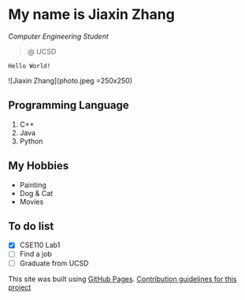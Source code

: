 # My name is Jiaxin Zhang
*Computer Engineering Student*
> @ UCSD
``` 
Hello World!
```
![Jiaxin Zhang](photo.jpeg =250x250)

## Programming Language
1. C++ 
2. Java
3. Python

## My Hobbies
- Painting
- Dog & Cat
- Movies

## To do list
- [x] CSE110 Lab1
- [ ] Find a job
- [ ] Graduate from UCSD

This site was built using [GitHub Pages](https://pages.github.com/).
[Contribution guidelines for this project](screenshots/command.png)
